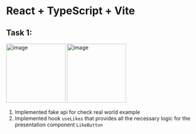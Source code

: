 # React + TypeScript + Vite

## Task 1:

<img width="160" alt="image" src="https://github.com/nevmstas/like-button/assets/30295560/190d7fc2-eda9-4b7f-8ef8-2af8cb2e84b3">
<img width="160" alt="image" src="https://github.com/nevmstas/like-button/assets/30295560/62ec89fb-1941-4b42-ab39-a0ec4dc54f4b">

1)  Implemented fake api for check real world example
2)  Implemented hook `useLikes` that provides all the necessary logic for the presentation component `LikeButton`
